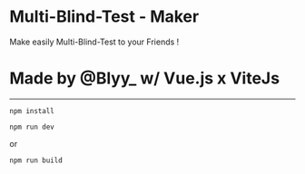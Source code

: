 # Multi-Blind-Test - Maker

Make easily Multi-Blind-Test to your Friends !

# Made by @Blyy_ w/ Vue.js x ViteJs

---

`npm install`

`npm run dev`

or 

`npm run build`

